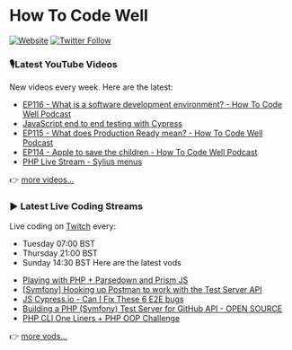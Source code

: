# How To Code Well

[![Website](https://img.shields.io/twitch/status/howtocodewell?color=pink&label=LIVE%20CODING%20ON%20TWITCH&logoColor=%3D&style=for-the-badge)](https://howtocodewell.net/live)
[![Twitter Follow](https://img.shields.io/twitter/follow/howtocodewell?color=pink&logo=twitter&style=for-the-badge)](https://twitter.com/intent/follow?original_referer=https%3A%2F%2Fgithub.com%2Fhowtocodewell&screen_name=howtocodewell)


### 🎙️Latest YouTube Videos
New videos every week.  Here are the latest:
<!-- YOUTUBE-HTCW:START -->
- [EP116 - What is a software development environment? - How To Code Well Podcast](https://www.youtube.com/watch?v=eEChOR13AzU)
- [JavaScript end to end testing with Cypress](https://www.youtube.com/watch?v=-Hcdzm562BU)
- [EP115 - What does Production Ready mean? - How To Code Well Podcast](https://www.youtube.com/watch?v=3oGcV5QND14)
- [EP114 - Apple to save the children - How To Code Well Podcast](https://www.youtube.com/watch?v=Nf-GtNbcS2g)
- [PHP Live Stream - Sylius menus](https://www.youtube.com/watch?v=4EtQyxoakb0)
<!-- YOUTUBE-HTCW:END -->

👉 [more videos...](https://youtube.com/howtocodewell)

### ▶️ Latest Live Coding Streams
Live coding on [Twitch](https://howtocodewell.net/live) every:
- Tuesday 07:00 BST
- Thursday 21:00 BST
- Sunday 14:30 BST
Here are the latest vods

<!-- YOUTUBE-HTCW-LIVE:START -->
- [Playing with PHP + Parsedown and Prism JS](https://www.youtube.com/watch?v=rtUR458gvLI)
- [[Symfony] Hooking up Postman to work with the Test Server API](https://www.youtube.com/watch?v=Tin6M9INKWQ)
- [JS Cypress.io - Can I Fix These 6 E2E bugs](https://www.youtube.com/watch?v=HStfHCtRzhY)
- [Building a PHP (Symfony) Test Server for GitHub API - OPEN SOURCE](https://www.youtube.com/watch?v=ANiQLWYlavw)
- [PHP CLI One Liners + PHP OOP Challenge](https://www.youtube.com/watch?v=OyHXZ07QjIQ)
<!-- YOUTUBE-HTCW-LIVE:END -->

👉 [more vods...](https://youtube.com/howtocodewelllive)